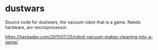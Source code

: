 # dustwars
Source code for dustwars, the vacuum robot that is a game. Needs hardware, avr-microprocessor.

https://hackaday.com/2011/07/25/robot-vacuum-makes-cleaning-into-a-game/

